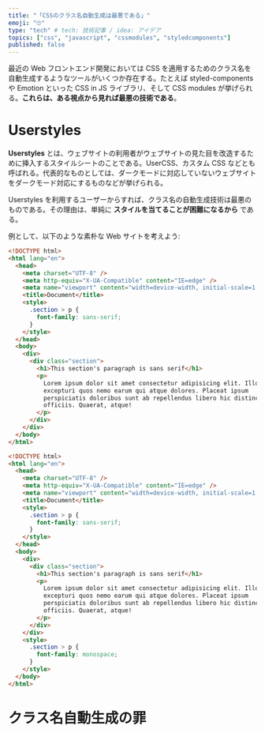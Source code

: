 ```yaml
---
title: "「CSSのクラス名自動生成は最悪である」"
emoji: "🙄"
type: "tech" # tech: 技術記事 / idea: アイデア
topics: ["css", "javascript", "cssmodules", "styledcomponents"]
published: false
---
```


最近の Web フロントエンド開発においては CSS を適用するためのクラス名を自動生成するようなツールがいくつか存在する。たとえば styled-components や Emotion といった CSS in JS ライブラリ、そして CSS modules が挙げられる。**これらは、ある視点から見れば最悪の技術である**。

# Userstyles

**Userstyles** とは、ウェブサイトの利用者がウェブサイトの見た目を改造するために挿入するスタイルシートのことである。UserCSS、カスタム CSS などとも呼ばれる。代表的なものとしては、ダークモードに対応していないウェブサイトをダークモード対応にするものなどが挙げられる。

Userstyles を利用するユーザーからすれば、クラス名の自動生成技術は最悪のものである。その理由は、単純に **スタイルを当てることが困難になるから** である。

例として、以下のような素朴な Web サイトを考えよう:

```html
<!DOCTYPE html>
<html lang="en">
  <head>
    <meta charset="UTF-8" />
    <meta http-equiv="X-UA-Compatible" content="IE=edge" />
    <meta name="viewport" content="width=device-width, initial-scale=1.0" />
    <title>Document</title>
    <style>
      .section > p {
        font-family: sans-serif;
      }
    </style>
  </head>
  <body>
    <div>
      <div class="section">
        <h1>This section's paragraph is sans serif</h1>
        <p>
          Lorem ipsum dolor sit amet consectetur adipisicing elit. Illo vero
          excepturi quos nemo earum qui atque dolores. Placeat ipsum
          perspiciatis doloribus sunt ab repellendus libero hic distinctio
          officiis. Quaerat, atque!
        </p>
      </div>
    </div>
  </body>
</html>
```

```html
<!DOCTYPE html>
<html lang="en">
  <head>
    <meta charset="UTF-8" />
    <meta http-equiv="X-UA-Compatible" content="IE=edge" />
    <meta name="viewport" content="width=device-width, initial-scale=1.0" />
    <title>Document</title>
    <style>
      .section > p {
        font-family: sans-serif;
      }
    </style>
  </head>
  <body>
    <div>
      <div class="section">
        <h1>This section's paragraph is sans serif</h1>
        <p>
          Lorem ipsum dolor sit amet consectetur adipisicing elit. Illo vero
          excepturi quos nemo earum qui atque dolores. Placeat ipsum
          perspiciatis doloribus sunt ab repellendus libero hic distinctio
          officiis. Quaerat, atque!
        </p>
      </div>
    </div>
    <style>
      .section > p {
        font-family: monospace;
      }
    </style>
  </body>
</html>
```

# クラス名自動生成の罪
